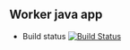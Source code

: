 ## Worker java app

* Build status
[![Build Status](http://54.190.2.103:8080/buildStatus/icon?job=instavote%2Fworker-build)](http://54.190.2.103:8080/job/instavote/job/worker-build/)
